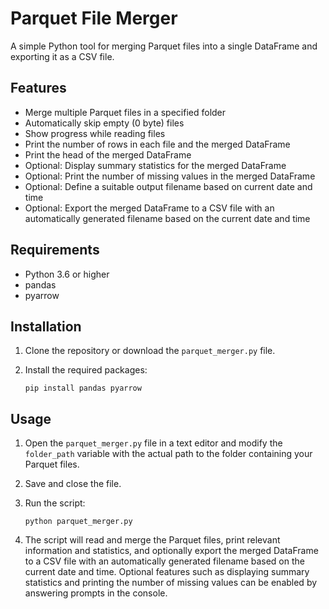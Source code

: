 Parquet File Merger
===================

A simple Python tool for merging Parquet files into a single DataFrame and exporting it as a CSV file.

Features
--------

*   Merge multiple Parquet files in a specified folder
*   Automatically skip empty (0 byte) files
*   Show progress while reading files
*   Print the number of rows in each file and the merged DataFrame
*   Print the head of the merged DataFrame
*   Optional: Display summary statistics for the merged DataFrame
*   Optional: Print the number of missing values in the merged DataFrame
*   Optional: Define a suitable output filename based on current date and time
*   Optional: Export the merged DataFrame to a CSV file with an automatically generated filename based on the current date and time

Requirements
------------

*   Python 3.6 or higher
*   pandas
*   pyarrow

Installation
------------

1.  Clone the repository or download the `parquet_merger.py` file.
    
2.  Install the required packages:
    
    ```
    pip install pandas pyarrow
    ```
    

Usage
-----

1.  Open the `parquet_merger.py` file in a text editor and modify the `folder_path` variable with the actual path to the folder containing your Parquet files.
    
2.  Save and close the file.
    
3.  Run the script:
    
    ```
    python parquet_merger.py
    ```
    
4.  The script will read and merge the Parquet files, print relevant information and statistics, and optionally export the merged DataFrame to a CSV file with an automatically generated filename based on the current date and time. Optional features such as displaying summary statistics and printing the number of missing values can be enabled by answering prompts in the console.
